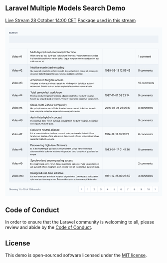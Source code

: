 ## Laravel Multiple Models Search Demo

[Live Stream 28 October 14:00 CET](https://www.youtube.com/watch?v=WigAaQsPgSA)
[Package used in this stream](https://github.com/protonemedia/laravel-cross-eloquent-search)

<img src="https://raw.githubusercontent.com/pascalbaljet/laravel-multiple-models-search-demo/main/screenshot.png" />

## Code of Conduct

In order to ensure that the Laravel community is welcoming to all, please review and abide by the [Code of Conduct](https://laravel.com/docs/contributions#code-of-conduct).

## License

This demo is open-sourced software licensed under the [MIT license](https://opensource.org/licenses/MIT).
